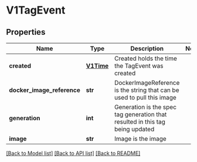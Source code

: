 # V1TagEvent

## Properties
Name | Type | Description | Notes
------------ | ------------- | ------------- | -------------
**created** | [**V1Time**](V1Time.md) | Created holds the time the TagEvent was created | 
**docker_image_reference** | **str** | DockerImageReference is the string that can be used to pull this image | 
**generation** | **int** | Generation is the spec tag generation that resulted in this tag being updated | 
**image** | **str** | Image is the image | 

[[Back to Model list]](../README.md#documentation-for-models) [[Back to API list]](../README.md#documentation-for-api-endpoints) [[Back to README]](../README.md)


